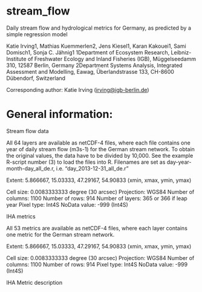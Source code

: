 # stream_flow
Daily stream flow and hydrological metrics for Germany, as predicted by a simple regression model

Katie Irving1, Mathias Kuemmerlen2, Jens Kiesel1, Karan Kakouei1, Sami Domisch1, Sonja C. Jähnig1
1Department of Ecosystem Research, Leibniz-Institute of Freshwater Ecology and Inland Fisheries (IGB), Müggelseedamm 310, 12587 Berlin, Germany
2Department Systems Analysis, Integrated Assessment and Modelling, Eawag, Überlandstrasse 133, CH-8600 Dübendorf, Switzerland

Corresponding author: Katie Irving (irving@igb-berlin.de)

General information:
=====================
Stream flow data

All 64 layers are available as netCDF-4 files, where each file contains one year of daily stream flow (m3s-1) for the German stream network. To obtain the original values, the data have to be divided by 10,000. See the example R-script number (3) to load the files into R. Filenames are set as day-year-month-day_all_de.r, i.e.  “day_2013-12-31_all_de.r”

Extent: 5.866667, 15.03333, 47.29167, 54.90833  (xmin, xmax, ymin, ymax)

Cell size: 0.0083333333 degree (30 arcsec)
Projection: WGS84
Number of columns: 1100
Number of rows: 914
Number of layers: 365 or 366 if leap year
Pixel type: Int4S 
NoData value: -999 (Int4S) 


IHA metrics

All 53 metrics are available as netCDF-4 files, where each layer contains one metric for the German stream network. 

Extent: 5.866667, 15.03333, 47.29167, 54.90833  (xmin, xmax, ymin, ymax)

Cell size: 0.0083333333 degree (30 arcsec)
Projection: WGS84
Number of columns: 1100
Number of rows: 914
Pixel type: Int4S 
NoData value: -999 (Int4S) 

IHA Metric description



